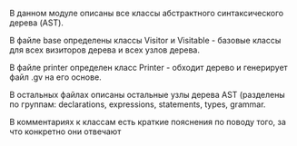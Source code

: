 В данном модуле описаны все классы абстрактного синтаксического дерева (AST).

В файле base определены классы Visitor и Visitable - базовые классы для всех
визиторов дерева и всех узлов дерева.

В файле printer определен класс Printer - обходит дерево и генерирует файл .gv
на его основе.

В остальных файлах описаны остальные узлы дерева AST (разделены по группам:
declarations, expressions, statements, types, grammar.

В комментариях к классам есть краткие пояснения по поводу того, за что конкретно
они отвечают